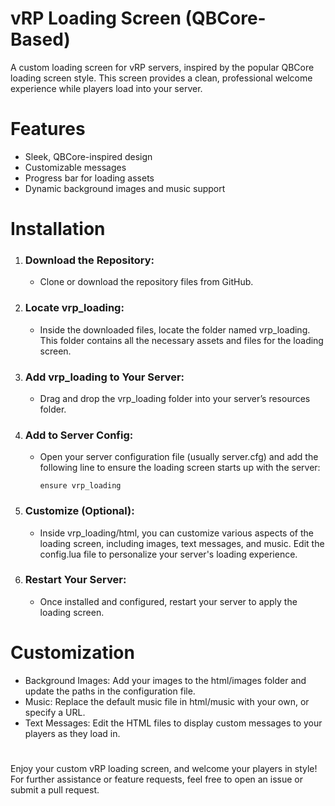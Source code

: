 # vRP Loading Screen (QBCore-Based)

A custom loading screen for vRP servers, inspired by the popular QBCore loading screen style. This screen provides a clean, professional welcome experience while players load into your server.
# Features

  * Sleek, QBCore-inspired design
  * Customizable messages
  * Progress bar for loading assets
  * Dynamic background images and music support

# Installation

1. ### Download the Repository:
    * Clone or download the repository files from GitHub.

2. ### Locate vrp_loading:
    * Inside the downloaded files, locate the folder named vrp_loading. This folder contains all the necessary assets and files for the loading screen.

3. ### Add vrp_loading to Your Server:
    * Drag and drop the vrp_loading folder into your server’s resources folder.

4. ### Add to Server Config:
    * Open your server configuration file (usually server.cfg) and add the following line to ensure the loading screen starts up with the server:

      `ensure vrp_loading`

5. ### Customize (Optional):
    * Inside vrp_loading/html, you can customize various aspects of the loading screen, including images, text messages, and music. Edit the config.lua file to personalize your server's loading experience.

6. ### Restart Your Server:
    * Once installed and configured, restart your server to apply the loading screen.

# Customization

  * Background Images: Add your images to the html/images folder and update the paths in the configuration file.
  * Music: Replace the default music file in html/music with your own, or specify a URL.
  * Text Messages: Edit the HTML files to display custom messages to your players as they load in.

#

Enjoy your custom vRP loading screen, and welcome your players in style! For further assistance or feature requests, feel free to open an issue or submit a pull request.
